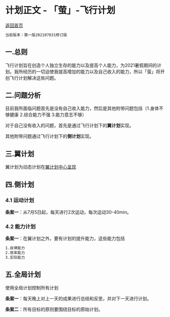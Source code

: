 # 计划正文 - 「萤」-飞行计划

[返回首页](http://firefly.inumy.cn/launch/index)

```markdown
当前版本：第一版202107031修订版
```

## 一.总则

飞行计划旨在创造个人独立生存的能力以及提高个人能力，为2021暑假期间的计划。我所经历的一切迫使我提高增加的能力以及自己收入的能力，所以「萤」将开创飞行计划解决这些问题。

## 二.问题分析

目前我所面临问题首先是没有自己收入能力，然后是其他附带问题包括（1.身体不够健康 2.综合能力不强 3.能力意志不够）

对于自己没有收入的问题，首先是通过飞行计划下的**翼计划**实现。

其他附带问题通过飞行计划下的**侧计划**实现。

## 三.翼计划

翼计划为动态计划在[翼计划中心呈现](http://firefly.inumy.cn/launch/plan/wing/index)

## 四.侧计划

### 4.1 运动计划

**条案一**：从7月5日起，每天进行2次运动，每次运动30-40min。

### 4.2 能力计划

**条案一**：在翼计划之外，要有计划的提升能力，这些能力包括
```markdown
1.自律能力
2.效率能力
3.实际能力
```

## 五.全局计划

使用全局计划控制所有计划

**条案一**：每天晚上对上一天的成果进行总结和反思，并对下一天进行计划。

**条案二**：所有目标的原则要围绕目标的原始计划。

